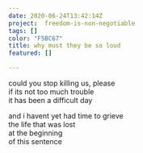 ```yaml
---
date: 2020-06-24T13:42:14Z
project:  freedom-is-non-negotiable
tags: []
color: "F5BC67"
title: why must they be so loud
featured: []

---
```

could you stop killing us, please  
if its not too much trouble  
it has been a difficult day

and i havent yet had time to grieve  
the life that was lost  
at the beginning  
of this sentence

